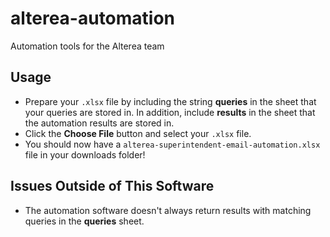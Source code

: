 # alterea-automation
 Automation tools for the Alterea team

## Usage
- Prepare your `.xlsx` file by including the string **queries** in the sheet that your queries are stored in. In addition, include **results** in the sheet that the automation results are stored in.
- Click the **Choose File** button and select your `.xlsx` file.
- You should now have a `alterea-superintendent-email-automation.xlsx` file in your downloads folder!

## Issues Outside of This Software
- The automation software doesn't always return results with matching queries in the **queries** sheet.